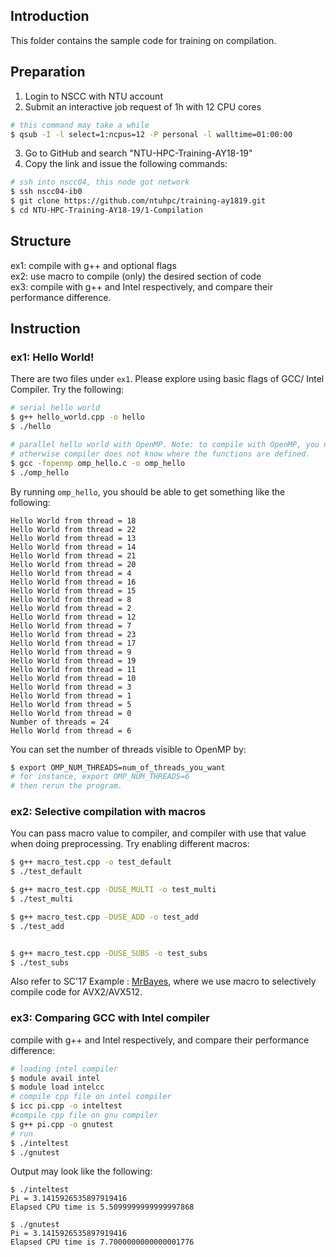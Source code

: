 ## Introduction
This folder contains the sample code for training on compilation.

## Preparation
1. Login to NSCC with NTU account
2. Submit an interactive job request of 1h with 12 CPU cores
```bash
# this command may take a while
$ qsub -I -l select=1:ncpus=12 -P personal -l walltime=01:00:00
```
3. Go to GitHub and search "NTU-HPC-Training-AY18-19"
4. Copy the link and issue the following commands:
```bash
# ssh into nscc04, this node got network
$ ssh nscc04-ib0
$ git clone https://github.com/ntuhpc/training-ay1819.git
$ cd NTU-HPC-Training-AY18-19/1-Compilation
```

## Structure
ex1: compile with g++ and optional flags \
ex2: use macro to compile (only) the desired section of code \
ex3: compile with g++ and Intel respectively, and compare their performance difference.

## Instruction

### ex1: Hello World!
There are two files under `ex1`. Please explore using  basic flags of GCC/ Intel Compiler.
Try the following:
```bash
# serial hello world
$ g++ hello_world.cpp -o hello
$ ./hello

# parallel hello world with OpenMP. Note: to compile with OpenMP, you need to supply with -fopenmp, 
# otherwise compiler does not know where the functions are defined.
$ gcc -fopenmp omp_hello.c -o omp_hello
$ ./omp_hello
```
By running `omp_hello`, you should be able to get something like the following:
```
Hello World from thread = 18
Hello World from thread = 22
Hello World from thread = 13
Hello World from thread = 14
Hello World from thread = 21
Hello World from thread = 20
Hello World from thread = 4
Hello World from thread = 16
Hello World from thread = 15
Hello World from thread = 8
Hello World from thread = 2
Hello World from thread = 12
Hello World from thread = 7
Hello World from thread = 23
Hello World from thread = 17
Hello World from thread = 9
Hello World from thread = 19
Hello World from thread = 11
Hello World from thread = 10
Hello World from thread = 3
Hello World from thread = 1
Hello World from thread = 5
Hello World from thread = 0
Number of threads = 24
Hello World from thread = 6
```
You can set the number of threads visible to OpenMP by:
```bash
$ export OMP_NUM_THREADS=num_of_threads_you_want
# for instance, export OMP_NUM_THREADS=6
# then rerun the program. 
```

### ex2: Selective compilation with macros
You can pass macro value to compiler, and compiler with use that value when doing preprocessing. 
Try enabling different macros:
```bash
$ g++ macro_test.cpp -o test_default
$ ./test_default

$ g++ macro_test.cpp -DUSE_MULTI -o test_multi
$ ./test_multi

$ g++ macro_test.cpp -DUSE_ADD -o test_add
$ ./test_add


$ g++ macro_test.cpp -DUSE_SUBS -o test_subs
$ ./test_subs
```
Also refer to SC'17 Example : [MrBayes](https://github.com/StevenShi-23/sc17-mrbayes/commit/36411af9ed18430a181f2efc8b54c2a902b3afb4), where we use macro to selectively compile code for AVX2/AVX512.

### ex3: Comparing GCC with Intel compiler
compile with g++ and Intel respectively, and compare their performance difference:
```bash
# loading intel compiler
$ module avail intel
$ module load intelcc
# compile cpp file on intel compiler
$ icc pi.cpp -o inteltest
#compile cpp file on gnu compiler
$ g++ pi.cpp -o gnutest
# run 
$ ./inteltest
$ ./gnutest
```
Output may look like the following:
```
$ ./inteltest
Pi = 3.1415926535897919416
Elapsed CPU time is 5.5099999999999997868

$ ./gnutest
Pi = 3.1415926535897919416
Elapsed CPU time is 7.7000000000000001776
```

